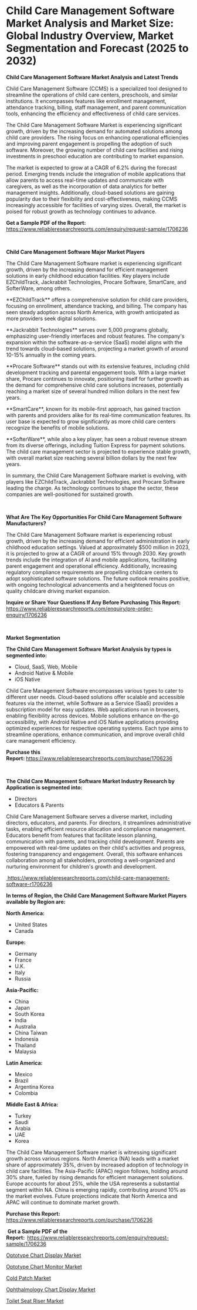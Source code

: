 <p><h1>Child Care Management Software Market Analysis and Market Size: Global Industry Overview, Market Segmentation and Forecast (2025 to 2032)</h1></p><p><strong>Child Care Management Software Market Analysis and Latest Trends</strong></p>
<p><p>Child Care Management Software (CCMS) is a specialized tool designed to streamline the operations of child care centers, preschools, and similar institutions. It encompasses features like enrollment management, attendance tracking, billing, staff management, and parent communication tools, enhancing the efficiency and effectiveness of child care services.</p><p>The Child Care Management Software Market is experiencing significant growth, driven by the increasing demand for automated solutions among child care providers. The rising focus on enhancing operational efficiencies and improving parent engagement is propelling the adoption of such software. Moreover, the growing number of child care facilities and rising investments in preschool education are contributing to market expansion.</p><p>The market is expected to grow at a CAGR of 6.2% during the forecast period. Emerging trends include the integration of mobile applications that allow parents to access real-time updates and communicate with caregivers, as well as the incorporation of data analytics for better management insights. Additionally, cloud-based solutions are gaining popularity due to their flexibility and cost-effectiveness, making CCMS increasingly accessible for facilities of varying sizes. Overall, the market is poised for robust growth as technology continues to advance.</p></p>
<p><strong>Get a Sample PDF of the Report:&nbsp;</strong> <a href="https://www.reliableresearchreports.com/enquiry/request-sample/1706236?utm_campaign=102&utm_medium=2&utm_source=Github&utm_content=ia&utm_term=10012025&utm_id=child-care-management-software">https://www.reliableresearchreports.com/enquiry/request-sample/1706236</a></p>
<p>&nbsp;</p>
<p><strong>Child Care Management Software Major Market Players</strong></p>
<p><p>The Child Care Management Software market is experiencing significant growth, driven by the increasing demand for efficient management solutions in early childhood education facilities. Key players include EZChildTrack, Jackrabbit Technologies, Procare Software, SmartCare, and SofterWare, among others.</p><p>**EZChildTrack** offers a comprehensive solution for child care providers, focusing on enrollment, attendance tracking, and billing. The company has seen steady adoption across North America, with growth anticipated as more providers seek digital solutions.</p><p>**Jackrabbit Technologies** serves over 5,000 programs globally, emphasizing user-friendly interfaces and robust features. The company's expansion within the software-as-a-service (SaaS) model aligns with the trend towards cloud-based solutions, projecting a market growth of around 10-15% annually in the coming years.</p><p>**Procare Software** stands out with its extensive features, including child development tracking and parental engagement tools. With a large market share, Procare continues to innovate, positioning itself for further growth as the demand for comprehensive child care solutions increases, potentially reaching a market size of several hundred million dollars in the next few years.</p><p>**SmartCare**, known for its mobile-first approach, has gained traction with parents and providers alike for its real-time communication features. Its user base is expected to grow significantly as more child care centers recognize the benefits of mobile solutions.</p><p>**SofterWare**, while also a key player, has seen a robust revenue stream from its diverse offerings, including Tuition Express for payment solutions. The child care management sector is projected to experience stable growth, with overall market size reaching several billion dollars by the next few years.</p><p>In summary, the Child Care Management Software market is evolving, with players like EZChildTrack, Jackrabbit Technologies, and Procare Software leading the charge. As technology continues to shape the sector, these companies are well-positioned for sustained growth.</p></p>
<p>&nbsp;</p>
<p><strong>What Are The Key Opportunities For Child Care Management Software Manufacturers?</strong></p>
<p><p>The Child Care Management Software market is experiencing robust growth, driven by the increasing demand for efficient administration in early childhood education settings. Valued at approximately $500 million in 2023, it is projected to grow at a CAGR of around 15% through 2030. Key growth trends include the integration of AI and mobile applications, facilitating parent engagement and operational efficiency. Additionally, increasing regulatory compliance requirements are propelling childcare centers to adopt sophisticated software solutions. The future outlook remains positive, with ongoing technological advancements and a heightened focus on quality childcare driving market expansion.</p></p>
<p><strong>Inquire or Share Your Questions If Any Before Purchasing This Report:</strong> <a href="https://www.reliableresearchreports.com/enquiry/pre-order-enquiry/1706236?utm_campaign=102&utm_medium=2&utm_source=Github&utm_content=ia&utm_term=10012025&utm_id=child-care-management-software">https://www.reliableresearchreports.com/enquiry/pre-order-enquiry/1706236</a></p>
<p>&nbsp;</p>
<p><strong>Market Segmentation</strong></p>
<p><strong>The Child Care Management Software Market Analysis by types is segmented into:</strong></p>
<p><ul><li>Cloud, SaaS, Web, Mobile</li><li>Android Native & Mobile</li><li>iOS Native</li></ul></p>
<p><p>Child Care Management Software encompasses various types to cater to different user needs. Cloud-based solutions offer scalable and accessible features via the internet, while Software as a Service (SaaS) provides a subscription model for easy updates. Web applications run in browsers, enabling flexibility across devices. Mobile solutions enhance on-the-go accessibility, with Android Native and iOS Native applications providing optimized experiences for respective operating systems. Each type aims to streamline operations, enhance communication, and improve overall child care management efficiency.</p></p>
<p><strong>Purchase this Report:&nbsp;</strong><a href="https://www.reliableresearchreports.com/purchase/1706236?utm_campaign=102&utm_medium=2&utm_source=Github&utm_content=ia&utm_term=10012025&utm_id=child-care-management-software">https://www.reliableresearchreports.com/purchase/1706236</a></p>
<p>&nbsp;</p>
<p><strong>The Child Care Management Software Market Industry Research by Application is segmented into:</strong></p>
<p><ul><li>Directors</li><li>Educators & Parents</li></ul></p>
<p><p>Child Care Management Software serves a diverse market, including directors, educators, and parents. For directors, it streamlines administrative tasks, enabling efficient resource allocation and compliance management. Educators benefit from features that facilitate lesson planning, communication with parents, and tracking child development. Parents are empowered with real-time updates on their child's activities and progress, fostering transparency and engagement. Overall, this software enhances collaboration among all stakeholders, promoting a well-organized and nurturing environment for children's growth and development.</p></p>
<p><a href="https://www.reliableresearchreports.com/child-care-management-software-r1706236?utm_campaign=102&utm_medium=2&utm_source=Github&utm_content=ia&utm_term=10012025&utm_id=child-care-management-software">&nbsp;https://www.reliableresearchreports.com/child-care-management-software-r1706236</a></p>
<p><strong>In terms of Region, the Child Care Management Software Market Players available by Region are:</strong></p>
<p>
    <p> <strong> North America: </strong>
        <ul>
            <li>United States</li>
            <li>Canada</li>
        </ul>
        </p> 
    <p> <strong> Europe: </strong>
        <ul>
            <li>Germany</li>
            <li>France</li>
            <li>U.K.</li>
            <li>Italy</li>
            <li>Russia</li>
        </ul>
        </p> 
    <p> <strong> Asia-Pacific: </strong>
        <ul>
            <li>China</li>
            <li>Japan</li>
            <li>South Korea</li>
            <li>India</li>
            <li>Australia</li>
            <li>China Taiwan</li>
            <li>Indonesia</li>
            <li>Thailand</li>
            <li>Malaysia</li>
        </ul>
        </p> 
    <p> <strong> Latin America: </strong>
        <ul>
            <li>Mexico</li>
            <li>Brazil</li>
            <li>Argentina Korea</li>
            <li>Colombia</li>
        </ul>
        </p> 
    <p> <strong> Middle East & Africa: </strong>
        <ul>
            <li>Turkey</li>
            <li>Saudi</li>
            <li>Arabia</li>
            <li>UAE</li>
            <li>Korea</li>
        </ul>
    </p>
    </p>
<p><p>The Child Care Management Software market is witnessing significant growth across various regions. North America (NA) leads with a market share of approximately 35%, driven by increased adoption of technology in child care facilities. The Asia-Pacific (APAC) region follows, holding around 30% share, fueled by rising demands for efficient management solutions. Europe accounts for about 25%, while the USA represents a substantial segment within NA. China is emerging rapidly, contributing around 10% as the market evolves. Future projections indicate that North America and APAC will continue to dominate market growth.</p></p>
<p><strong>Purchase this Report: </strong><a href="https://www.reliableresearchreports.com/purchase/1706236?utm_campaign=102&utm_medium=2&utm_source=Github&utm_content=ia&utm_term=10012025&utm_id=child-care-management-software">https://www.reliableresearchreports.com/purchase/1706236</a></p>
<p>&nbsp;<strong>Get a Sample PDF of the Report:&nbsp;&nbsp;</strong><a href="https://www.reliableresearchreports.com/enquiry/request-sample/1706236?utm_campaign=102&utm_medium=2&utm_source=Github&utm_content=ia&utm_term=10012025&utm_id=child-care-management-software">https://www.reliableresearchreports.com/enquiry/request-sample/1706236</a></p>
<p><strong></strong></p>
<p><p><a href="https://github.com/NarcisoFerry/Market-Research-Report-List-1/blob/main/optotype-chart-display-market.md?utm_campaign=102&utm_medium=2&utm_source=Github&utm_content=ia&utm_term=10012025&utm_id=child-care-management-software">Optotype Chart Display Market</a></p><p><a href="https://github.com/FosterFahey91/Market-Research-Report-List-1/blob/main/optotype-chart-monitor-market.md?utm_campaign=102&utm_medium=2&utm_source=Github&utm_content=ia&utm_term=10012025&utm_id=child-care-management-software">Optotype Chart Monitor Market</a></p><p><a href="https://github.com/tamiaknaub6/Market-Research-Report-List-1/blob/main/cold-patch-market.md?utm_campaign=102&utm_medium=2&utm_source=Github&utm_content=ia&utm_term=10012025&utm_id=child-care-management-software">Cold Patch Market</a></p><p><a href="https://github.com/kathiestrine5ty/Market-Research-Report-List-1/blob/main/ophthalmology-chart-display-market.md?utm_campaign=102&utm_medium=2&utm_source=Github&utm_content=ia&utm_term=10012025&utm_id=child-care-management-software">Ophthalmology Chart Display Market</a></p><p><a href="https://github.com/mayabungard8092/Market-Research-Report-List-1/blob/main/toilet-seat-riser-market.md?utm_campaign=102&utm_medium=2&utm_source=Github&utm_content=ia&utm_term=10012025&utm_id=child-care-management-software">Toilet Seat Riser Market</a></p></p>